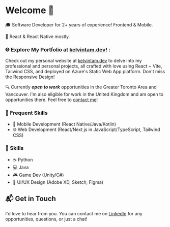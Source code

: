# Welcome 👋

🎓 Software Developer for 2+ years of experience! Frontend & Mobile.

📱 React & React Native mostly.

### 🌐 Explore My Portfolio at [kelvintam.dev](https://kelvintam.dev)! :

Check out my personal website at [kelvintam.dev](https://kelvintam.dev) to delve into my professional and personal projects, all crafted with love using React + Vite, Tailwind CSS, and deployed on Azure's Static Web App platform. Don't miss the Responsive Design!

🔍 Currently **_open to work_** opportunities in the Greater Toronto Area and Vancouver. I'm also eligible for work in the United Kingdom and am open to opportunities there. Feel free to [contact me](https://www.linkedin.com/in/hhtam)!

### 🌟 Frequent Skills

- 📱 Mobile Development (React Native/Java/Kotlin)
- 🌐 Web Development (React/Next.js in JavaScript/TypeScript, Tailwind CSS)

### 📝 Skills 
	
- ☕ Python
- 💻 Java
- 🎮 Game Dev (Unity/C#)
- 🎨 UI/UX Design (Adobe XD, Sketch, Figma)

## 📬 Get in Touch

I'd love to hear from you. You can contact me on [LinkedIn](https://www.linkedin.com/in/hhtam) for any opportunities, questions, or just a chat!
